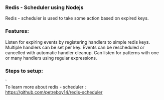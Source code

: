 ### Redis - Scheduler using Nodejs
Redis - scheduler is used to take some action based on expired keys.

### Features:
Listen for expiring events by registering handlers to simple redis keys.
Multiple handlers can be set per key.
Events can be rescheduled or cancelled with automatic handler cleanup.
Can listen for patterns with one or many handlers using regular expressions.

### Steps to setup:

`                                                                                                                                          
To learn more about redis - scheduler : https://github.com/petreboy14/redis-scheduler
